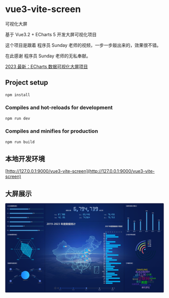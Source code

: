 # vue3-vite-screen

可视化大屏

基于 Vue3.2 + ECharts 5 开发大屏可视化项目

这个项目是跟着 程序员 Sunday 老师的视频，一步一步敲出来的，效果很不错。

在此感谢 程序员 Sunday 老师的无私奉献。

[2023 最新：ECharts 数据可视化大屏项目](https://www.bilibili.com/video/BV1yu411E7cm?p=1&vd_source=4c524e8e506ca061863d2041deba2db8)

## Project setup

```
npm install
```

### Compiles and hot-reloads for development

```
npm run dev
```

### Compiles and minifies for production

```
npm run build
```

## 本地开发环境

[http://127.0.0.1:9000/vue3-vite-screen](http://127.0.0.1:9000/vue3-vite-screen)

## 大屏展示

![大屏展示.png](show.png)
